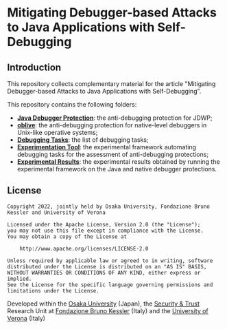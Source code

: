 # Mitigating Debugger-based Attacks to Java Applications with Self-Debugging

## Introduction

This repository collects complementary material for the article "Mitigating Debugger-based Attacks to Java Applications with Self-Debugging".

This repository contains the following folders:

* [**Java Debugger Protection**](./Java%20Debugger%20Protection): the anti-debugging protection for JDWP;
* [**oblive**](https://github.com/davidepi/oblive/tree/675bf8d918fee618632b5f7f58f178bbbb9db4e2): the anti-debugging protection for native-level debuggers in Unix-like operative systems;
* [**Debugging Tasks**](./Debugging%20Tasks): the list of debugging tasks;
* [**Experimentation Tool**](./Experimentation%20Tool): the experimental framework automating debugging tasks for the assessment of anti-debugging protections;
* [**Experimental Results**](./Experimental%20Results): the experimental results obtained by running the experimental framework on the Java and native debugger protections.


## License

```
Copyright 2022, jointly held by Osaka University, Fondazione Bruno Kessler and University of Verona

Licensed under the Apache License, Version 2.0 (the "License");
you may not use this file except in compliance with the License.
You may obtain a copy of the License at

    http://www.apache.org/licenses/LICENSE-2.0

Unless required by applicable law or agreed to in writing, software
distributed under the License is distributed on an "AS IS" BASIS,
WITHOUT WARRANTIES OR CONDITIONS OF ANY KIND, either express or implied.
See the License for the specific language governing permissions and
limitations under the License.
```

Developed within the [Osaka University](https://www.osaka-u.ac.jp/en) (Japan), the [Security & Trust](https://st.fbk.eu/) Research Unit at [Fondazione Bruno Kessler](https://www.fbk.eu/en/) (Italy) and the [University of Verona](https://www.univr.it/) (Italy)

